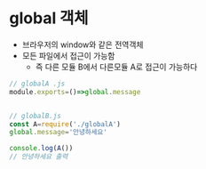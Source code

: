 # global 객체
- 브라우저의 window와 같은 전역객체
 - 모든 파일에서 접근이 가능함 
   - 즉 다른 모듈 B에서 다른모듈 A로 접근이 가능하다

~~~ js
// globalA .js
module.exports=()=>global.message


// globalB.js
const A=require('./globalA')
global.message='안녕하세요'

console.log(A())
// 안녕하세요 출력
~~~

